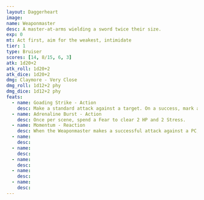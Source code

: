 ```yaml
---
layout: Daggerheart
image:
name: Weaponmaster
desc: A master-at-arms wielding a sword twice their size.
exp: 0
mt: Act first, aim for the weakest, intimidate
tier: 1
type: Bruiser
scores: [14, 8/15, 6, 3]
atk: 1d20+2
atk_roll: 1d20+2
atk_dice: 1d20+2
dmg: Claymore - Very Close
dmg_roll: 1d12+2 phy
dmg_dice: 1d12+2 phy
feats:
  - name: Goading Strike - Action
    desc: Make a standard attack against a target. On a success, mark a Stress to Taunt the target until their next successful attack. The next time the Taunted target attacks, they have disadvantage against targets other than the Weaponmaster.
  - name: Adrenaline Burst - Action
    desc: Once per scene, spend a Fear to clear 2 HP and 2 Stress.
  - name: Momentum - Reaction
    desc: When the Weaponmaster makes a successful attack against a PC, you gain a Fear.
  - name: 
    desc: 
  - name: 
    desc: 
  - name: 
    desc: 
  - name: 
    desc: 
  - name: 
    desc: 
---
```

